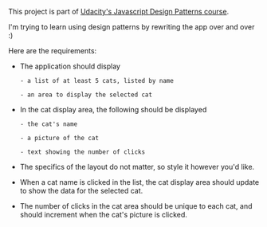 This project is part of [Udacity's Javascript Design Patterns course](https://www.udacity.com/course/javascript-design-patterns--ud989).

I'm trying to learn using design patterns by rewriting the app over and over :)

Here are the requirements:

  - The application should display
  
        - a list of at least 5 cats, listed by name
        
        - an area to display the selected cat

  - In the cat display area, the following should be displayed
        
        - the cat's name
        
        - a picture of the cat
        
        - text showing the number of clicks
       
  - The specifics of the layout do not matter, so style it however you'd like.

  - When a cat name is clicked in the list, the cat display area should update to show the data for the selected cat.

  - The number of clicks in the cat area should be unique to each cat, and should increment when the cat's picture is clicked.

